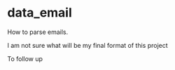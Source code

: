 # data_email
How to parse emails.

I am not sure what will be my final format of this project

To follow up
